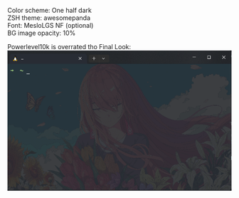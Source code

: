 Color scheme: One half dark <br>
ZSH theme: awesomepanda <br>
Font: MesloLGS NF (optional) <br>
BG image opacity: 10% <br>

Powerlevel10k is overrated tho
Final Look:
![final](bg/final_look.png)